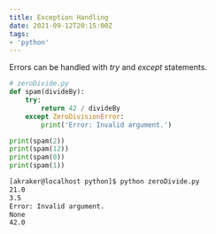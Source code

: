 ```yaml
---
title: Exception Handling
date: 2021-09-12T20:15:00Z
tags:
- 'python'
---
```


Errors can be handled with _try_ and _except_ statements.

```python
# zeroDivide.py
def spam(divideBy):
    try:
        return 42 / divideBy
    except ZeroDivisionError:
        print('Error: Invalid argument.')

print(spam(2))
print(spam(12))
print(spam(0))
print(spam(1))
```

```bash
[akraker@localhost python]$ python zeroDivide.py
21.0
3.5
Error: Invalid argument.
None
42.0
```
